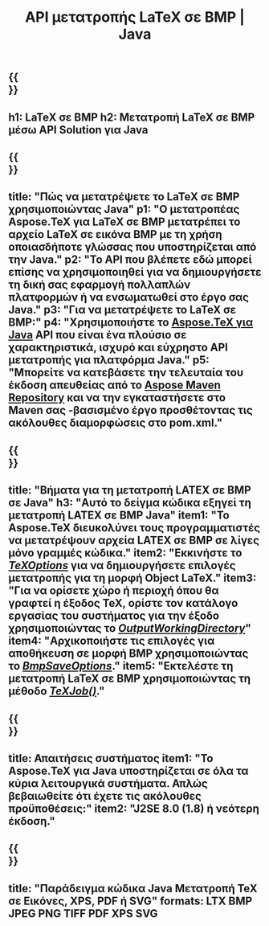 ﻿---
translation: true
template: /_templates/_conversion-child-java.md
title: API μετατροπής LaTeX σε BMP | Java
description: Λειτουργία μετατροπής LaTeX σε BMP. Ενσωματώστε αυτήν την εσωτερική βιβλιοθήκη Java στο έργο σας ή χρησιμοποιήστε εφαρμογές πολλαπλών πλατφορμών για να μετατρέψετε το LaTeX σε BMP.
keywords: latex σε bmp api java, latex2bmp ενσωμάτωση
url: /java/conversion/latex-to-bmp/
family: tex
platformtag: java
feature: conversion
informat: LATEX
outformat: BMP
otherformats: XPS JPEG PDF TIFF
---

{{<section banner>}}
---
h1: LaTeX σε BMP
h2: Μετατροπή LaTeX σε BMP μέσω API Solution για Java
---

{{<section overview>}}
---
title: "Πώς να μετατρέψετε το LaTeX σε BMP χρησιμοποιώντας Java"
p1: "Ο μετατροπέας Aspose.TeX για LaTeX σε BMP μετατρέπει το αρχείο LaTeX σε εικόνα BMP με τη χρήση οποιασδήποτε γλώσσας που υποστηρίζεται από την Java."
p2: "Το API που βλέπετε εδώ μπορεί επίσης να χρησιμοποιηθεί για να δημιουργήσετε τη δική σας εφαρμογή πολλαπλών πλατφορμών ή να ενσωματωθεί στο έργο σας Java."
p3: "Για να μετατρέψετε το LaTeX σε BMP:"
p4: "Χρησιμοποιήστε το [Aspose.TeX για Java](https://products.aspose.com/tex/java) API που είναι ένα πλούσιο σε χαρακτηριστικά, ισχυρό και εύχρηστο API μετατροπής για πλατφόρμα Java."
p5: "Μπορείτε να κατεβάσετε την τελευταία του έκδοση απευθείας από το [Aspose Maven Repository](https://repository.aspose.com/tex/) και να την εγκαταστήσετε στο Maven σας -βασισμένο έργο προσθέτοντας τις ακόλουθες διαμορφώσεις στο pom.xml."
---

{{<section feature1>}}
---
title: "Βήματα για τη μετατροπή LATEX σε BMP σε Java"
h3: "Αυτό το δείγμα κώδικα εξηγεί τη μετατροπή LATEX σε BMP Java"
item1: "Το Aspose.TeX διευκολύνει τους προγραμματιστές να μετατρέψουν αρχεία LATEX σε BMP σε λίγες μόνο γραμμές κώδικα."
item2: "Εκκινήστε το [*TeXOptions*](https://reference.aspose.com/tex/java/com.aspose.tex/TeXOptions) για να δημιουργήσετε επιλογές μετατροπής για τη μορφή Object LaTeX."
item3: "Για να ορίσετε χώρο ή περιοχή όπου θα γραφτεί η έξοδος TeX, ορίστε τον κατάλογο εργασίας του συστήματος για την έξοδο χρησιμοποιώντας το [*OutputWorkingDirectory*](https://reference.aspose.com/tex/java/com.aspose.tex/TeXOptions#getOutputWorkingDirectory--)"
item4: "Αρχικοποιήστε τις επιλογές για αποθήκευση σε μορφή BMP χρησιμοποιώντας το [*BmpSaveOptions*](https://reference.aspose.com/tex/java/com.aspose.tex.rendering/BmpSaveOptions)."
item5: "Εκτελέστε τη μετατροπή LaTeX σε BMP χρησιμοποιώντας τη μέθοδο [*TeXJob()*](https://reference.aspose.com/tex/java/com.aspose.tex/TeXJob)."
---

{{<section feature2>}}
---
title: Απαιτήσεις συστήματος
item1: "Το Aspose.TeX για Java υποστηρίζεται σε όλα τα κύρια λειτουργικά συστήματα. Απλώς βεβαιωθείτε ότι έχετε τις ακόλουθες προϋποθέσεις:"
item2: "J2SE 8.0 (1.8) ή νεότερη έκδοση."
---

{{<section widget>}}
---
title: "Παράδειγμα κώδικα Java Μετατροπή TeX σε Εικόνες, XPS, PDF ή SVG"
formats: LTX BMP JPEG PNG TIFF PDF XPS SVG
---